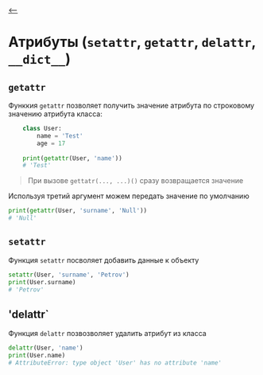 [⟵](terms.md)
# Атрибуты (`setattr`, `getattr`, `delattr`, `__dict__`)
## `getattr`
Функкия `getattr` позволяет получить значение атрибута по строковому значению атрибута класса:
``` python
    class User:
        name = 'Test'
        age = 17
    
    print(getattr(User, 'name'))
    # 'Test'
```
> При вызове `gettatr(..., ...)()` сразу возвращается значение

Используя третий аргумент можем передать значение по умолчанию
``` python
print(getattr(User, 'surname', 'Null'))
# 'Null'
```

## `setattr`
Функция `setattr` посволяет добавить данные к объекту
``` python
setattr(User, 'surname', 'Petrov')
print(User.surname)
# 'Petrov'
```

## 'delattr`
Функция `delattr` позвозволяет удалить атрибут из класса
``` python
delattr(User, 'name')
print(User.name)
# AttributeError: type object 'User' has no attribute 'name'
```
